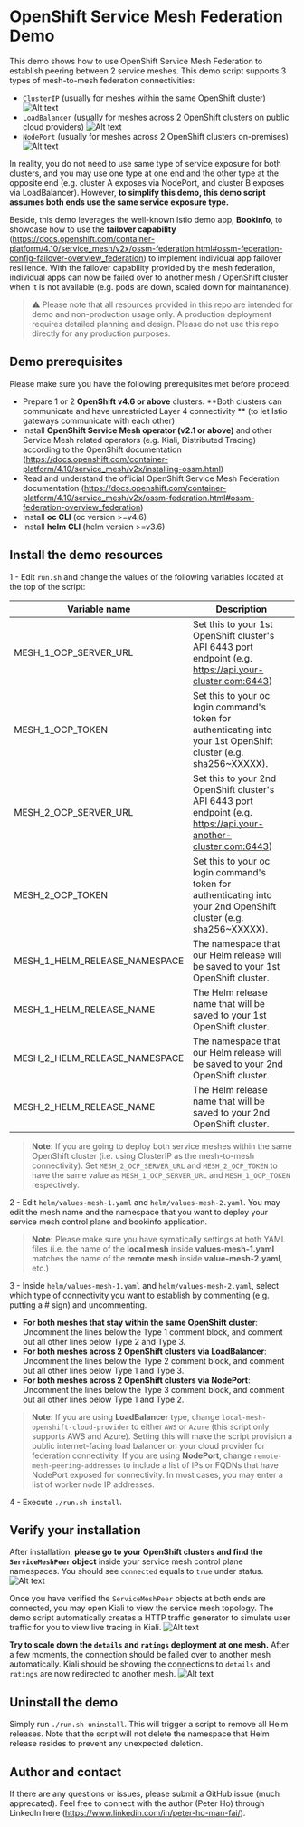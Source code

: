 # OpenShift Service Mesh Federation Demo

This demo shows how to use OpenShift Service Mesh Federation to establish peering between 2 service meshes. This demo script supports 3 types of mesh-to-mesh federation connectivities:
- `ClusterIP` (usually for meshes within the same OpenShift cluster)
![Alt text](images/clusterip.png?raw=true "Using ClusterIP to connect")
- `LoadBalancer` (usually for meshes across 2 OpenShift clusters on public cloud providers)
![Alt text](images/loadbalancer.png?raw=true "Using ClusterIP to connect")
- `NodePort` (usually for meshes across 2 OpenShift clusters on-premises)
![Alt text](images/nodeport.png?raw=true "Using ClusterIP to connect")

In reality, you do not need to use same type of service exposure for both clusters, and you may use one type at one end and the other type at the opposite end (e.g. cluster A exposes via NodePort, and cluster B exposes via LoadBalancer). However, **to simplify this demo, this demo script assumes both ends use the same service exposure type.**

Beside, this demo leverages the well-known Istio demo app, **Bookinfo**, to showcase how to use the **failover capability** (https://docs.openshift.com/container-platform/4.10/service_mesh/v2x/ossm-federation.html#ossm-federation-config-failover-overview_federation) to implement individual app failover resilience. With the failover capability provided by the mesh federation, individual apps can now be failed over to another mesh / OpenShift cluster when it is not available (e.g. pods are down, scaled down for maintanance).

> :warning: Please note that all resources provided in this repo are intended for demo and non-production usage only. A production deployment requires detailed planning and design. Please do not use this repo directly for any production purposes.

## Demo prerequisites

Please make sure you have the following prerequisites met before proceed:
- Prepare 1 or 2 **OpenShift v4.6 or above** clusters. **Both clusters can communicate and have unrestricted Layer 4 connectivity ** (to let Istio gateways communicate with each other)
- Install **OpenShift Service Mesh operator (v2.1 or above)** and other Service Mesh related operators (e.g. Kiali, Distributed Tracing) according to the OpenShift documentation (https://docs.openshift.com/container-platform/4.10/service_mesh/v2x/installing-ossm.html)
- Read and understand the official OpenShift Service Mesh Federation documentation (https://docs.openshift.com/container-platform/4.10/service_mesh/v2x/ossm-federation.html#ossm-federation-overview_federation)
- Install **oc CLI** (oc version >=v4.6)
- Install **helm CLI** (helm version >=v3.6)

## Install the demo resources

1 - Edit `run.sh` and change the values of the following variables located at the top of the script:

| Variable name  | Description  |
| ------------ | ------------ |
| MESH_1_OCP_SERVER_URL  | Set this to your 1st OpenShift cluster's API 6443 port endpoint (e.g. https://api.your-cluster.com:6443)  |
| MESH_1_OCP_TOKEN  |  Set this to your oc login command's token for authenticating into your 1st OpenShift cluster (e.g. sha256~XXXXX). |
| MESH_2_OCP_SERVER_URL  |  Set this to your 2nd OpenShift cluster's API 6443 port endpoint (e.g. https://api.your-another-cluster.com:6443) |
| MESH_2_OCP_TOKEN  |  Set this to your oc login command's token for authenticating into your 2nd OpenShift cluster (e.g. sha256~XXXXX). |
|  MESH_1_HELM_RELEASE_NAMESPACE |  The namespace that our Helm release will be saved to your 1st OpenShift cluster. |
|  MESH_1_HELM_RELEASE_NAME | The Helm release name that will be saved to your 1st OpenShift cluster. |
|  MESH_2_HELM_RELEASE_NAMESPACE |  The namespace that our Helm release will be saved to your 2nd OpenShift cluster. |
|  MESH_2_HELM_RELEASE_NAME |  The Helm release name that will be saved to your 2nd OpenShift cluster. |

> **Note:** If you are going to deploy both service meshes within the same OpenShift cluster (i.e. using ClusterIP as the mesh-to-mesh connectivity). Set `MESH_2_OCP_SERVER_URL` and `MESH_2_OCP_TOKEN` to have the same value as `MESH_1_OCP_SERVER_URL` and `MESH_1_OCP_TOKEN` respectively.

2 - Edit `helm/values-mesh-1.yaml` and `helm/values-mesh-2.yaml`. You may edit the mesh name and the namespace that you want to deploy your service mesh control plane and bookinfo application.
> **Note:** Please make sure you have symatically settings at both YAML files (i.e. the name of the **local mesh** inside **values-mesh-1.yaml** matches the name of the **remote mesh** inside **value-mesh-2.yaml**, etc.)

3 - Inside `helm/values-mesh-1.yaml` and `helm/values-mesh-2.yaml`, select which type of connectivity you want to establish by commenting (e.g. putting a # sign) and uncommenting.
- **For both meshes that stay within the same OpenShift cluster**: Uncomment the lines below the Type 1 comment block, and comment out all other lines below Type 2 and Type 3.
- **For both meshes across 2 OpenShift clusters via LoadBalancer**: Uncomment the lines below the Type 2 comment block, and comment out all other lines below Type 1 and Type 3.
- **For both meshes across 2 OpenShift clusters via NodePort**: Uncomment the lines below the Type 3 comment block, and comment out all other lines below Type 1 and Type 2.

> **Note:** If you are using **LoadBalancer** type, change `local-mesh-openshift-cloud-provider` to either `AWS` or `Azure` (this script only supports AWS and Azure). Setting this will make the script provision a public internet-facing load balancer on your cloud provider for federation connectivity. If you are using **NodePort**, change `remote-mesh-peering-addresses` to include a list of IPs or FQDNs that have NodePort exposed for connectivity. In most cases, you may enter a list of worker node IP addresses.

4 - Execute `./run.sh install`.

## Verify your installation
After installation, **please go to your OpenShift clusters and find the `ServiceMeshPeer` object** inside your service mesh control plane namespaces. You should see `connected` equals to `true` under status.
![Alt text](images/status-connected.png?raw=true "ServiceMeshPeer object shows connected")

Once you have verified the `ServiceMeshPeer` objects at both ends are connected, you may open Kiali to view the service mesh topology. The demo script automatically creates a HTTP traffic generator to simulate user traffic for you to view live tracing in Kiali.
![Alt text](images/kiali-normal.png?raw=true "Kiali's view after installation")

**Try to scale down the `details` and `ratings` deployment at one mesh.** After a few moments, the connection should be failed over to another mesh automatically. Kiali should be showing the connections to `details` and `ratings` are now redirected to another mesh.
![Alt text](images/kiali-failover.png?raw=true "Kiali's view after details and ratings in local mesh are down")

## Uninstall the demo

Simply run `./run.sh uninstall`. This will trigger a script to remove all Helm releases. Note that the script will not delete the namespace that Helm release resides to prevent any unexpected deletion.

## Author and contact

If there are any questions or issues, please submit a GitHub issue (much apprecated). Feel free to connect with the author (Peter Ho) through LinkedIn here (https://www.linkedin.com/in/peter-ho-man-fai/).